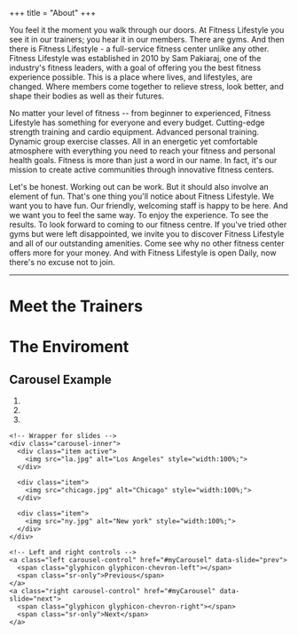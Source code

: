 +++
title = "About"
+++

You feel it the moment you walk through our doors. At Fitness Lifestyle you see it in our trainers; you hear it in our members. There are gyms. And then there is Fitness Lifestyle - a full-service fitness center unlike any other. Fitness Lifestyle was established in 2010 by Sam Pakiaraj, one of the industry's fitness leaders, with a goal of offering you the best fitness experience possible. This is a place where lives, and lifestyles, are changed. Where members come together to relieve stress, look better, and shape their bodies as well as their futures.

No matter your level of fitness -- from beginner to experienced, Fitness Lifestyle has something for everyone and every budget. Cutting-edge strength training and cardio equipment. Advanced personal training. Dynamic group exercise classes. All in an energetic yet comfortable atmosphere with everything you need to reach your fitness and personal health goals. Fitness is more than just a word in our name. In fact, it's our mission to create active communities through innovative fitness centers.

Let's be honest. Working out can be work. But it should also involve an element of fun. That's one thing you'll notice about Fitness Lifestyle. We want you to have fun. Our friendly, welcoming staff is happy to be here. And we want you to feel the same way. To enjoy the experience. To see the results. To look forward to coming to our fitness centre. If you've tried other gyms but were left disappointed, we invite you to discover Fitness Lifestyle and all of our outstanding amenities. Come see why no other fitness center offers more for your money. And with Fitness Lifestyle is open Daily, now there's no excuse not to join.

---

# Meet the Trainers

# The Enviroment


<html lang="en">
<head>
  <title>Bootstrap Example</title>
  <meta charset="utf-8">
  <meta name="viewport" content="width=device-width, initial-scale=1">
  <link rel="stylesheet" href="https://maxcdn.bootstrapcdn.com/bootstrap/3.4.1/css/bootstrap.min.css">
  <script src="https://ajax.googleapis.com/ajax/libs/jquery/3.4.1/jquery.min.js"></script>
  <script src="https://maxcdn.bootstrapcdn.com/bootstrap/3.4.1/js/bootstrap.min.js"></script>
</head>
<body>

<div class="container">
  <h2>Carousel Example</h2>  
  <div id="myCarousel" class="carousel slide" data-ride="carousel">
    <!-- Indicators -->
    <ol class="carousel-indicators">
      <li data-target="#myCarousel" data-slide-to="0" class="active"></li>
      <li data-target="#myCarousel" data-slide-to="1"></li>
      <li data-target="#myCarousel" data-slide-to="2"></li>
    </ol>

    <!-- Wrapper for slides -->
    <div class="carousel-inner">
      <div class="item active">
        <img src="la.jpg" alt="Los Angeles" style="width:100%;">
      </div>

      <div class="item">
        <img src="chicago.jpg" alt="Chicago" style="width:100%;">
      </div>
    
      <div class="item">
        <img src="ny.jpg" alt="New york" style="width:100%;">
      </div>
    </div>

    <!-- Left and right controls -->
    <a class="left carousel-control" href="#myCarousel" data-slide="prev">
      <span class="glyphicon glyphicon-chevron-left"></span>
      <span class="sr-only">Previous</span>
    </a>
    <a class="right carousel-control" href="#myCarousel" data-slide="next">
      <span class="glyphicon glyphicon-chevron-right"></span>
      <span class="sr-only">Next</span>
    </a>
  </div>
</div>

</body>
</html>

